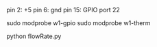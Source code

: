 pin 2: +5
pin 6: gnd
pin 15: GPIO port 22

sudo modprobe w1-gpio
sudo modprobe w1-therm

python flowRate.py